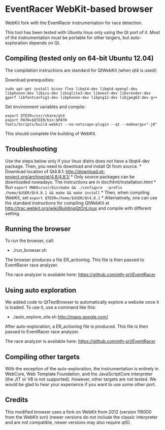 EventRacer WebKit-based browser
===============================

WebKit fork with the EventRacer instrumentation for race detection.


This tool has been tested with Ubuntu linux only using the Qt port of it. Most of the instrumentation must be
portable for other targers, but auto-exploration depends on Qt.


Compiling (tested only on 64-bit Ubuntu 12.04)
----------------------------------------------

The compilation instructions are standard for QtWebKit (when qt4 is used):

Download prerequsities:

```
sudo apt-get install bison flex libqt4-dev libqt4-opengl-dev libphonon-dev libicu-dev libsqlite3-dev libxext-dev libxrender-dev gperf libfontconfig1-dev libphonon-dev libpng12-dev libjpeg62-dev g++
```

Set environment variables and compile:

```
export QTDIR=/usr/share/qt4
export PATH=$QTDIR/bin:$PATH
Tools/Scripts/build-webkit --no-netscape-plugin --qt --makeargs="-j8"
```
This should complete the building of WebKit. 

Troubleshooting
---------------

Use the steps below only if your linux distro does not have a libqt4-dev package. Then, you need to download and install Qt from source.
      * Download location of Qt4.8.1: http://download.qt-project.org/archive/qt/4.8/4.8.1/
      * Only source packages can be downloaded nowadays. The instructions are in doc/html/installation.html
         * Run ```export MAKE=/usr/bin/make && ./configure  -prefix /home/$USER/Qt4.8.1 && make && make install```
      * Then, when compiling WebKit, set ```export QTDIR=/home/$USER/Qt4.8.1```
      * Alternatively, one can use the standard instructions for compiling QtWebKit at
http://trac.webkit.org/wiki/BuildingQtOnLinux and compile with different setting.

Running the browser
-------------------

To run the browser, call:
   * ./run_browser.sh

The browser produces a file ER_actionlog. This file is then passed to EventRacer race analyzer.

The race analyzer is available here: https://github.com/eth-srl/EventRacer

Using auto exploration
----------------------

We added code to QtTestBrowser to automatically explore a website once it is loaded. To use it,
use a command like this:

   * ./auto_explore_site.sh http://maps.google.com/

After auto-exploration, a ER_actionlog file is produced. This file is then passed to EventRacer race analyzer.

The race analyzer is available here: https://github.com/eth-srl/EventRacer

Compiling other targets
-----------------------

With the exception of the auto-exploration, the instrumentation is entirely in WebCore, Web Template Foundation, and
the JavaScriptCore interpreter (the JIT or V8 is not supported). However, other targets are not
tested. We would be glad to hear your experience if you want to use some other port.

Credits
-------

This modified browser uses a fork on WebKit from 2012 (version 116000 from the WebKit svn)
(newer versions do not include the classic interpreter and are not compatible, newer versions may also require qt5).
